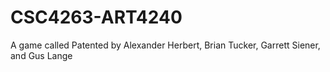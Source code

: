# CSC4263-ART4240
A game called Patented by Alexander Herbert, Brian Tucker, Garrett Siener, and Gus Lange

